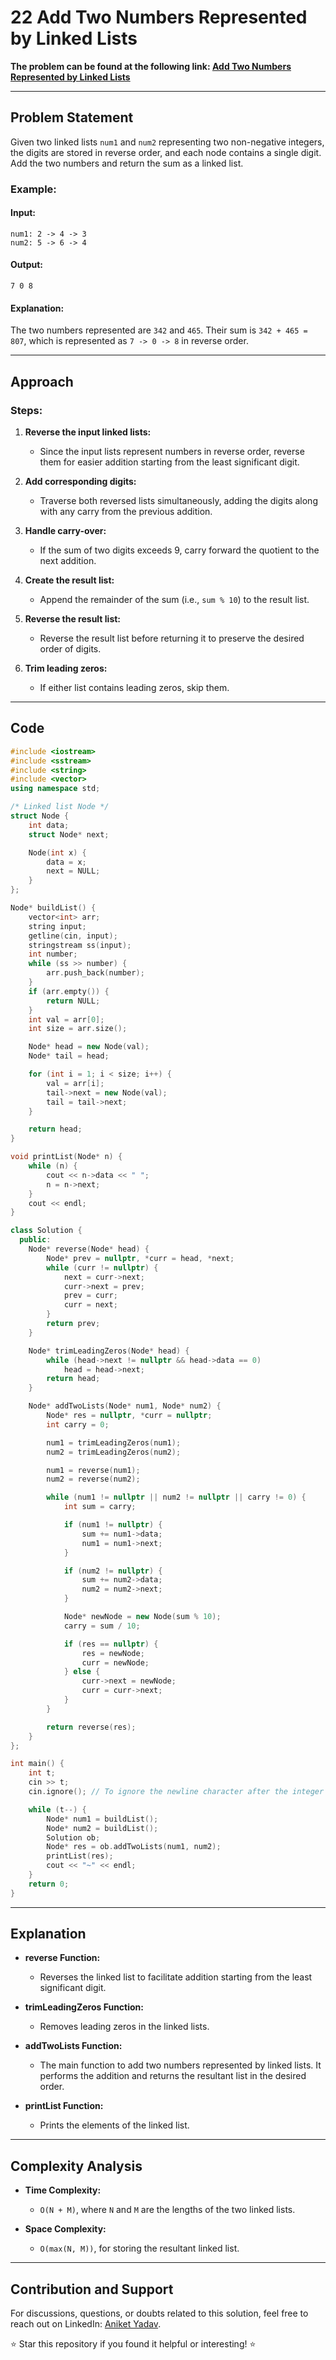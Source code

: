 # 22 Add Two Numbers Represented by Linked Lists

**The problem can be found at the following link: [Add Two Numbers Represented by Linked Lists](https://www.geeksforgeeks.org/problems/add-two-numbers-represented-by-linked-lists/1)**

---

## Problem Statement

Given two linked lists `num1` and `num2` representing two non-negative integers, the digits are stored in reverse order, and each node contains a single digit. Add the two numbers and return the sum as a linked list.

### Example:

#### Input:
```
num1: 2 -> 4 -> 3
num2: 5 -> 6 -> 4
```

#### Output:
```
7 0 8
```

#### Explanation:
The two numbers represented are `342` and `465`. Their sum is `342 + 465 = 807`, which is represented as `7 -> 0 -> 8` in reverse order.

---

## Approach

### Steps:

1. **Reverse the input linked lists:**
   - Since the input lists represent numbers in reverse order, reverse them for easier addition starting from the least significant digit.

2. **Add corresponding digits:**
   - Traverse both reversed lists simultaneously, adding the digits along with any carry from the previous addition.

3. **Handle carry-over:**
   - If the sum of two digits exceeds 9, carry forward the quotient to the next addition.

4. **Create the result list:**
   - Append the remainder of the sum (i.e., `sum % 10`) to the result list.

5. **Reverse the result list:**
   - Reverse the result list before returning it to preserve the desired order of digits.

6. **Trim leading zeros:**
   - If either list contains leading zeros, skip them.

---

## Code

```cpp
#include <iostream>
#include <sstream>
#include <string>
#include <vector>
using namespace std;

/* Linked list Node */
struct Node {
    int data;
    struct Node* next;

    Node(int x) {
        data = x;
        next = NULL;
    }
};

Node* buildList() {
    vector<int> arr;
    string input;
    getline(cin, input);
    stringstream ss(input);
    int number;
    while (ss >> number) {
        arr.push_back(number);
    }
    if (arr.empty()) {
        return NULL;
    }
    int val = arr[0];
    int size = arr.size();

    Node* head = new Node(val);
    Node* tail = head;

    for (int i = 1; i < size; i++) {
        val = arr[i];
        tail->next = new Node(val);
        tail = tail->next;
    }

    return head;
}

void printList(Node* n) {
    while (n) {
        cout << n->data << " ";
        n = n->next;
    }
    cout << endl;
}

class Solution {
  public:
    Node* reverse(Node* head) {
        Node* prev = nullptr, *curr = head, *next;
        while (curr != nullptr) {
            next = curr->next;
            curr->next = prev;
            prev = curr;
            curr = next;
        }
        return prev;
    }

    Node* trimLeadingZeros(Node* head) {
        while (head->next != nullptr && head->data == 0)
            head = head->next;
        return head;
    }

    Node* addTwoLists(Node* num1, Node* num2) {
        Node* res = nullptr, *curr = nullptr;
        int carry = 0;

        num1 = trimLeadingZeros(num1);
        num2 = trimLeadingZeros(num2);

        num1 = reverse(num1);
        num2 = reverse(num2);

        while (num1 != nullptr || num2 != nullptr || carry != 0) {
            int sum = carry;

            if (num1 != nullptr) {
                sum += num1->data;
                num1 = num1->next;
            }

            if (num2 != nullptr) {
                sum += num2->data;
                num2 = num2->next;
            }

            Node* newNode = new Node(sum % 10);
            carry = sum / 10;

            if (res == nullptr) {
                res = newNode;
                curr = newNode;
            } else {
                curr->next = newNode;
                curr = curr->next;
            }
        }

        return reverse(res);
    }
};

int main() {
    int t;
    cin >> t;
    cin.ignore(); // To ignore the newline character after the integer input

    while (t--) {
        Node* num1 = buildList();
        Node* num2 = buildList();
        Solution ob;
        Node* res = ob.addTwoLists(num1, num2);
        printList(res);
        cout << "~" << endl;
    }
    return 0;
}
```

---

## Explanation

- **reverse Function:**
  - Reverses the linked list to facilitate addition starting from the least significant digit.

- **trimLeadingZeros Function:**
  - Removes leading zeros in the linked lists.

- **addTwoLists Function:**
  - The main function to add two numbers represented by linked lists. It performs the addition and returns the resultant list in the desired order.

- **printList Function:**
  - Prints the elements of the linked list.

---

## Complexity Analysis

- **Time Complexity:**
  - `O(N + M)`, where `N` and `M` are the lengths of the two linked lists.

- **Space Complexity:**
  - `O(max(N, M))`, for storing the resultant linked list.

---

## Contribution and Support

For discussions, questions, or doubts related to this solution, feel free to reach out on LinkedIn: [Aniket Yadav](https://www.linkedin.com/in/aniket-yadav-2162ab239/).

⭐ Star this repository if you found it helpful or interesting! ⭐
